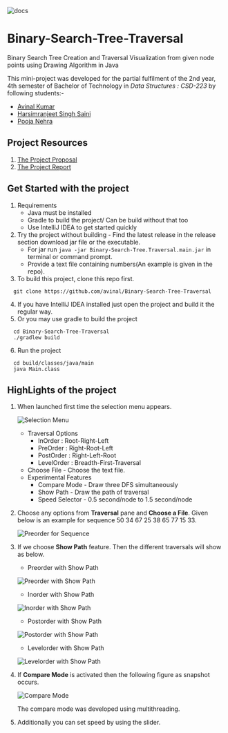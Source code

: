 ![docs](https://github.com/avinal/Binary-Search-Tree-Travarsal/workflows/GitHub%20Pages%20Deploy%20Action/badge.svg)
# Binary-Search-Tree-Traversal
Binary Search Tree Creation and Traversal Visualization from given node points using Drawing Algorithm in Java

This mini-project was developed for the partial fulfilment of the  2nd year, 4th semester  of Bachelor of Technology in 
*Data Structures : CSD-223* by following students:-
* [Avinal Kumar](https://github.com/avinal)
* [Harsimranjeet Singh Saini](https://github.com/harry-stark)
* [Pooja Nehra](https://github.com/pooja5101)

## Project Resources
1. [The Project Proposal](https://github.com/avinal/Binary-Search-Tree-Traversal/blob/master/project-resource/DS_Project_Proposal.pdf)
2. [The Project Report](https://github.com/avinal/Binary-Search-Tree-Traversal/blob/master/project-resource/DS_Project_Report.pdf)

## Get Started with the project
1. Requirements 
    * Java must be installed
    * Gradle to build the project/ Can be build without that too
    * Use IntelliJ IDEA to get started quickly
2. Try the project without building - Find the latest release in the release section download jar file or the executable.
    * For jar run `java -jar Binary-Search-Tree.Traversal.main.jar` in terminal or command prompt.
    * Provide a text file containing numbers(An example is given in the repo).
3. To build this project, clone this repo first.
```
  git clone https://github.com/avinal/Binary-Search-Tree-Traversal
```
4. If you have IntelliJ IDEA installed just open the project and build it the regular way.
5. Or you may use gradle to build the project
```
  cd Binary-Search-Tree-Traversal
  ./gradlew build
```
6. Run the project
```
  cd build/classes/java/main
  java Main.class
```

## HighLights of the project
1. When launched first time the selection menu appears.

    ![Selection Menu](images/menu.png)
    
    * Traversal Options 
        * InOrder : Root-Right-Left
        * PreOrder : Right-Root-Left
        * PostOrder : Right-Left-Root
        * LevelOrder : Breadth-First-Traversal
    * Choose File - Choose the text file.
    * Experimental Features
        * Compare Mode - Draw three DFS simultaneously
        * Show Path - Draw the path of traversal
        * Speed Selector - 0.5 second/node to 1.5 second/node
2. Choose any options from **Traversal** pane and **Choose a File**. Given below is an example for sequence
 50 34 67 25 38 65 77 15 33.
 
    ![Preorder for Sequence](images/inorderwp.png)
    
3. If we choose **Show Path** feature. Then the different traversals will show as below.
    * Preorder with Show Path
    
    ![Preorder with Show Path](images/preorder.png)
    
    * Inorder with Show Path
    
    ![Inorder with Show Path](images/inorder.png)
    
    * Postorder with Show Path
    
    ![Postorder with Show Path](images/postorder.png)
    
    * Levelorder with Show Path 
    
    ![Levelorder with Show Path](images/levelorder.png)
    
4. If **Compare Mode** is activated then the following figure as snapshot occurs.
    
    ![Compare Mode ](images/compare.png)
    
    The compare mode was developed using multithreading. 
 
5. Additionally you can set speed by using the slider.
    


 

 
